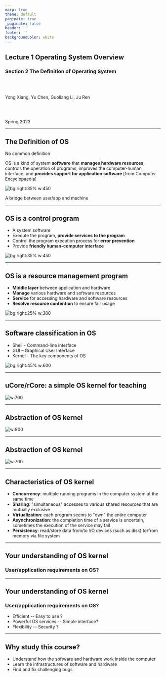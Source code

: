 ```yaml
---
marp: true
theme: default
paginate: true
_paginate: false
header: ''
footer: ''
backgroundColor: white
---
```


<!-- theme: gaia -->
<!-- _class: lead -->

## Lecture 1 Operating System Overview
### Section 2 The Definition of Operating System

<br>
<br>

Yong Xiang, Yu Chen, Guoliang Li, Ju Ren

<br>
<br>

Spring 2023

---

## The Definition of OS 

No common definition

   OS is a kind of system **software** that **manages hardware resources**, controls the operation of programs, improves the computer-human interface, and **provides support for application software** [from Computer Encyclopaedia]
 
<!--bg right 100%--> 
![bg right:35% w:450](./figs/os-position.png)

A bridge between user/app and machine

---

## OS is a control program
- A system software
- Execute the program, **provide services to the program**
- Control the program execution process for **error prevention**
- Provide **friendly human-computer interface**

![bg right:35% w:450](./figs/os-position.png)

---

## OS is a resource management program
- **Middle layer** between application and hardware
- **Manage** various hardware and software resources
- **Service** for accessing hardware and software resources
- **Resolve resource contention** to ensure fair usage

![bg right:25% w:380](./figs/os-position.png)

---

## Software classification in OS

- Shell - Command-line interface
- GUI – Graphical User Interface
- Kernel – The key components of OS

![bg right:45% w:600](./figs/sort-of-os.png)

---
## uCore/rCore: a simple OS kernel for teaching

![w:700](./figs/ucorearch.png)


---
## Abstraction of OS kernel

![w:800](./figs/os-abstract.png)


---
## Abstraction of OS kernel

![w:700](./figs/run-app.png)

---
## Characteristics of OS kernel

- **Concurrency**: multiple running programs in the computer system at the same time
- **Sharing**: "simultaneous" accesses to various shared resources that are mutually exclusive
- **Virtualization**: each program seems to "own" the entire computer
- **Asynchronization**: the completion time of a service is uncertain, sometimes the execution of the service may fail
- **Persistency**: read/store data from/to I/O devices (such as disk) to/from memory via file system
---
## Your understanding of OS kernel

### User/application requirements on OS?

---
## Your understanding of OS kernel

### User/application requirements on OS?
- Efficient -- Easy to use ?
- Powerful OS services -- Simple interface?
- Flexibility -- Security ?


---
## Why study this course?

- Understand how the software and hardware work inside the computer 
- Learn the infrastructures of software and hardware 
- Find and fix challenging bugs

<!-- 如果你花费大量时间来开发，维护并调试应用程序，你最终还是要知道大量操作系统的知识 -->
